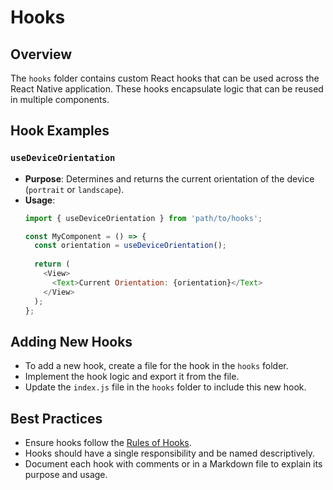 
# Hooks 

## Overview

The `hooks` folder contains custom React hooks that can be used across the React Native application. These hooks encapsulate logic that can be reused in multiple components.

## Hook Examples

### `useDeviceOrientation`

- **Purpose**: Determines and returns the current orientation of the device (`portrait` or `landscape`).
- **Usage**:
  ```javascript
  import { useDeviceOrientation } from 'path/to/hooks';

  const MyComponent = () => {
    const orientation = useDeviceOrientation();
    
    return (
      <View>
        <Text>Current Orientation: {orientation}</Text>
      </View>
    );
  };
  ```

## Adding New Hooks

- To add a new hook, create a file for the hook in the `hooks` folder.
- Implement the hook logic and export it from the file.
- Update the `index.js` file in the `hooks` folder to include this new hook.

## Best Practices

- Ensure hooks follow the [Rules of Hooks](https://reactjs.org/docs/hooks-rules.html).
- Hooks should have a single responsibility and be named descriptively.
- Document each hook with comments or in a Markdown file to explain its purpose and usage.
